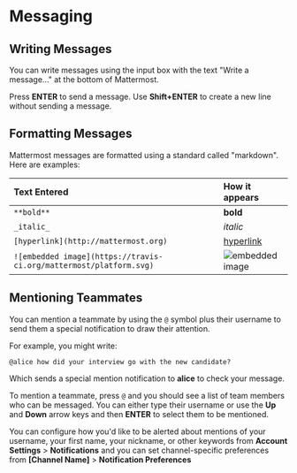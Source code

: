 # Messaging

## Writing Messages

You can write messages using the input box with the text "Write a message..." at the bottom of Mattermost. 

Press **ENTER** to send a message. Use **Shift+ENTER** to create a new line without sending a message. 

## Formatting Messages

Mattermost messages are formatted using a standard called "markdown". Here are examples: 

| Text Entered | How it appears |
|:---------------|:---------------|
|`**bold**`| **bold** |   
| `_italic_`|_italic_|
|`[hyperlink](http://mattermost.org)`|[hyperlink](http://mattermost.org)|
|`![embedded image](https://travis-ci.org/mattermost/platform.svg)`|![embedded image](https://travis-ci.org/mattermost/platform.svg)|

## Mentioning Teammates

You can mention a teammate by using the `@` symbol plus their username to send them a special notification to draw their attention. 

For example, you might write: 

```
@alice how did your interview go with the new candidate?
``` 

Which sends a special mention notification to **alice** to check your message. 

To mention a teammate, press `@` and you should see a list of team members who can be messaged. You can either type their username or use the **Up** and **Down** arrow keys and then **ENTER** to select them to be mentioned. 

You can configure how you'd like to be alerted about mentions of your username, your first name, your nickname, or other keywords from **Account Settings** > **Notifications** and you can set channel-specific preferences from **[Channel Name]** > **Notification Preferences** 
